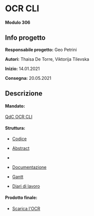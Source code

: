 # OCR CLI
#### Modulo 306


## Info progetto
**Responsabile progetto:** Geo Petrini

**Autori:** Thaisa De Torre, Viktorija Tilevska

**Inizio:** 14.01.2021

**Consegna:** 20.05.2021


## Descrizione


#### Mandato:
[QdC OCR CLI](https://github.com/geo-petrini/ocr_microservice/blob/main/Documenti/QdC_SecondoSemestre(GP)_OCR%20CLI.docx)

#### Struttura:
- [Codice](https://github.com/geo-petrini/ocr_microservice/blob/main/src/)

- [Abstract](https://github.com/geo-petrini/ocr_microservice/blob/main/Documenti/Abstract.pdf)
- 
- [Documentazione](https://github.com/geo-petrini/ocr_microservice/blob/main/Documenti/Documentazione_ocr_microservice.pdf)

- [Gantt](https://github.com/geo-petrini/ocr_microservice/tree/main/Documenti/Gantt.mpp)

- [Diari di lavoro](https://github.com/geo-petrini/ocr_microservice/tree/main/Diario/)

#### Prodotto finale:
- [Scarica l'OCR](https://github.com/geo-petrini/ocr_microservice/tree/main/OCR_CLI.zip)

